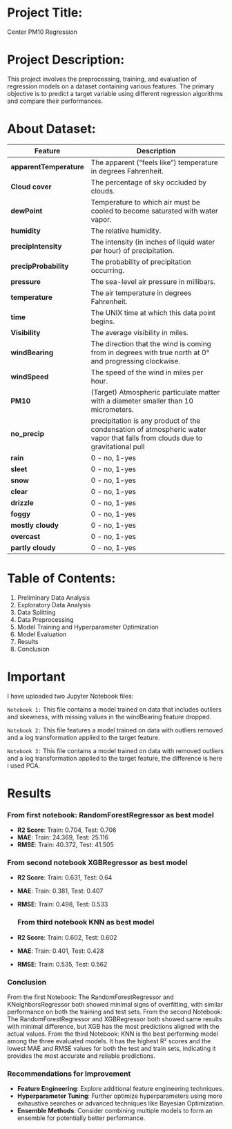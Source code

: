 # Project Title: 
Center PM10 Regression

# Project Description:
This project involves the preprocessing, training, and evaluation of regression models on a dataset containing various features.
The primary objective is to predict a target variable using different regression algorithms and compare their performances.

# About Dataset:

| Feature            | Description                                                                                 |
|--------------------|---------------------------------------------------------------------------------------------|
| **apparentTemperature** | The apparent (“feels like”) temperature in degrees Fahrenheit.                           |
| **Cloud cover**        | The percentage of sky occluded by clouds.                                                 |
| **dewPoint**           | Temperature to which air must be cooled to become saturated with water vapor.              |
| **humidity**           | The relative humidity.                                                                      |
| **precipIntensity**    | The intensity (in inches of liquid water per hour) of precipitation.                       |
| **precipProbability**  | The probability of precipitation occurring.                                                |
| **pressure**          | The sea-level air pressure in millibars.                                                    |
| **temperature**       | The air temperature in degrees Fahrenheit.                                                  |
| **time**              | The UNIX time at which this data point begins.                                              |
| **Visibility**        | The average visibility in miles.                                                            |
| **windBearing**       | The direction that the wind is coming from in degrees with true north at 0° and progressing clockwise. |
| **windSpeed**         | The speed of the wind in miles per hour.                                                    |
| **PM10**              | (Target) Atmospheric particulate matter with a diameter smaller than 10 micrometers.        |
|**no_precip**          | precipitation is any product of the condensation of atmospheric water vapor that falls from clouds due to gravitational pull|
|**rain**| 0 - no, 1-yes|
| **sleet**|0 - no, 1-yes|
|**snow**| 0 - no, 1-yes|
|**clear**| 0 - no, 1-yes|
|**drizzle**| 0 - no, 1-yes|
|**foggy**| 0 - no, 1-yes|
|**mostly cloudy**| 0 - no, 1-yes|
|**overcast**| 0 - no, 1-yes|
|**partly cloudy**| 0 - no, 1-yes|

# Table of Contents:
1. Preliminary Data Analysis
2. Exploratory Data Analysis
3. Data Splitting
4. Data Preprocessing
5. Model Training and Hyperparameter Optimization
6. Model Evaluation
7. Results
8. Conclusion

# Important
I have uploaded two Jupyter Notebook files:

`Notebook 1:` This file contains a model trained on data that includes outliers and skewness, with missing values in the windBearing feature dropped.

`Notebook 2:` This file features a model trained on data with outliers removed and a log transformation applied to the target feature.

`Notebook 3:` This file contains a model trained on data with removed outliers and a log transformation applied to the target feature, the difference is here i used PCA.

# Results
### From first notebook: RandomForestRegressor as best model
- **R2 Score**: Train: 0.704, Test: 0.706
- **MAE**: Train: 24.369, Test: 25.116
- **RMSE**: Train: 40.372, Test: 41.505


### From second notebook XGBRegressor as best model
- **R2 Score**: Train: 0.631, Test: 0.64
- **MAE**: Train: 0.381, Test: 0.407
- **RMSE**: Train: 0.498, Test: 0.533

  ### From third notebook KNN as best model
- **R2 Score**: Train: 0.602, Test: 0.602
- **MAE**: Train: 0.401, Test: 0.428
- **RMSE**: Train: 0.535, Test: 0.562

### Conclusion
From the first Notebook: The RandomForestRegressor and KNeighborsRegressor both showed minimal signs of overfitting, with similar performance on both the training and test sets. 
From the second Notebook: The RandomForestRegressor and XGBRegressor both showed same results with minimal difference, but XGB  has the most predictions aligned with the actual values.
From the third Notebook: KNN is the best performing model among the three evaluated models. It has the highest R² scores and the lowest MAE and RMSE values for both the test and train sets, indicating it provides the most accurate and reliable predictions.

### Recommendations for Improvement
- **Feature Engineering**: Explore additional feature engineering techniques.
- **Hyperparameter Tuning**: Further optimize hyperparameters using more exhaustive searches or advanced techniques like Bayesian Optimization.
- **Ensemble Methods**: Consider combining multiple models to form an ensemble for potentially better performance.
